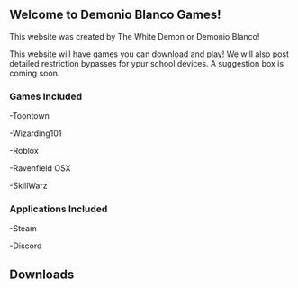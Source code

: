 ## Welcome to Demonio Blanco Games!

This website was created by The White Demon or Demonio Blanco!

This website will have games you can download and play! We will also post detailed restriction bypasses for ypur school devices. A suggestion box is coming soon.

### Games Included

-Toontown

-Wizarding101

-Roblox

-Ravenfield OSX

-SkillWarz

### Applications Included

-Steam

-Discord

## Downloads


